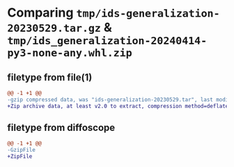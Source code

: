 # Comparing `tmp/ids-generalization-20230529.tar.gz` & `tmp/ids_generalization-20240414-py3-none-any.whl.zip`

## filetype from file(1)

```diff
@@ -1 +1 @@
-gzip compressed data, was "ids-generalization-20230529.tar", last modified: Tue Nov  7 20:20:42 2023, max compression
+Zip archive data, at least v2.0 to extract, compression method=deflate
```

## filetype from diffoscope

```diff
@@ -1 +1 @@
-GzipFile
+ZipFile
```

